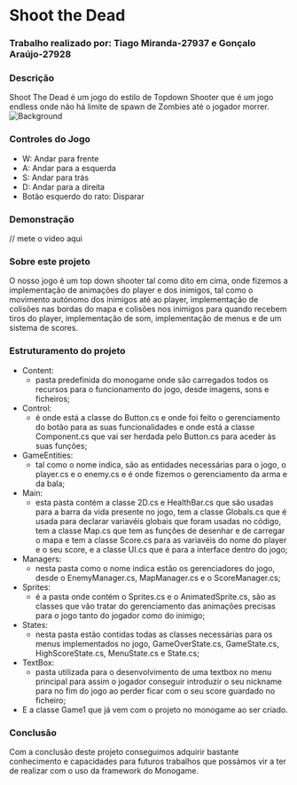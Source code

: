 # Shoot the Dead

### Trabalho realizado por: Tiago Miranda-27937 e Gonçalo Araújo-27928

### Descrição
Shoot The Dead é um jogo do estilo de Topdown Shooter que é um jogo endless onde não há limite de spawn de Zombies até o jogador morrer.
![Background](https://github.com/UniaoEDJD/ShootTheDead/assets/150021756/9bf57dfd-ce06-45aa-b8ad-e76680c0c1c3)


### Controles do Jogo
 - W: Andar para frente
 - A: Andar para a esquerda
 - S: Andar para trás
 - D: Andar para a direita
 - Botão esquerdo do rato: Disparar

### Demonstração
// mete o video aqui

### Sobre este projeto
O nosso jogo é um top down shooter tal como dito em cima, onde fizemos a implementação de animações do player e dos inimigos, tal como o movimento autónomo dos inimigos até ao player, implementação de colisões nas bordas do mapa e colisões nos inimigos para quando recebem tiros do player, implementação de som, implementação de menus e de um sistema de scores. 

### Estruturamento do projeto
* Content:
  - pasta predefinida do monogame onde são carregados todos os recursos para o funcionamento do jogo, desde imagens, sons e ficheiros;
* Control:
  - é onde está a classe do Button.cs e onde foi feito o gerenciamento do botão para as suas funcionalidades e onde está a classe Component.cs que vai ser herdada pelo Button.cs para aceder às suas funções;
* GameEntities:
  - tal como o nome indica, são as entidades necessárias para o jogo, o player.cs e o enemy.cs e é onde fizemos o gerenciamento da arma e da bala;
* Main:
  - esta pasta contém a classe 2D.cs e HealthBar.cs que são usadas para a barra da vida presente no jogo, tem a classe Globals.cs que é usada para declarar variavéis globais que foram usadas no código, tem a classe Map.cs que tem as funções de desenhar e de carregar o mapa e tem a classe Score.cs para as variavéis do nome do player e o seu score, e a classe UI.cs que é para a interface dentro do jogo;
* Managers:
  - nesta pasta como o nome indica estão os gerenciadores do jogo, desde o EnemyManager.cs, MapManager.cs e o ScoreManager.cs;
* Sprites:
  - é a pasta onde contém o Sprites.cs e o AnimatedSprite.cs, são as classes que vão tratar do gerenciamento das animações precisas para o jogo tanto do jogador como do inimigo;
* States:
  - nesta pasta estão contidas todas as classes necessárias para os menus implementados no jogo, GameOverState.cs, GameState.cs, HighScoreState.cs, MenuState.cs e State.cs;
* TextBox:
  - pasta utilizada para o desenvolvimento de uma textbox no menu principal para assim o jogador conseguir introduzir o seu nickname para no fim do jogo ao perder ficar com o seu score guardado no ficheiro;
* E a classe Game1 que já vem com o projeto no monogame ao ser criado.

### Conclusão
Com a conclusão deste projeto conseguimos adquirir bastante conhecimento e capacidades para futuros trabalhos que possámos vir a ter de realizar com o uso da framework do Monogame.
